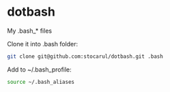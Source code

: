 dotbash
=======

My .bash_* files

Clone it into .bash folder:
```bash
git clone git@github.com:stocarul/dotbash.git .bash
```

Add to ~/.bash_profile:
```bash
source ~/.bash_aliases
```
